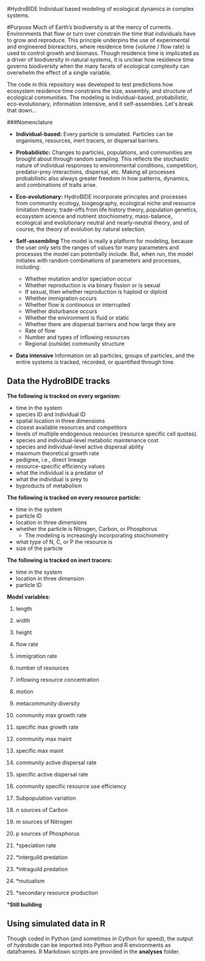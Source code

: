 #HydroBIDE
Individual based modeling of ecological dynamics in complex systems.

#Purpose
Much of Earth’s biodiversity is at the mercy of currents. Environments that flow or turn over constrain the time that individuals have to grow and reproduce. This principle underpins the use of experimental and engineered bioreactors, where residence time (volume / flow rate) is used to control growth and biomass. 
Though residence time is implicated as a driver of biodiversity in natural systems, it is unclear how residence time governs biodiversity when the many facets of ecological complexity can overwhelm the effect of a single variable. 

The code in this repository was developed to test predictions how ecosystem residence time constrains the size, assembly, and structure of ecological communities. The modeling is individual-based, probabilistic, eco-evolutionary, information intensive, and it self-assembles. Let's break that down...

###Nomenclature
* **Individual-based:** Every particle is simulated. Particles can be organisms, resources, inert tracers, or dispersal barriers.

* **Probabilistic:** Changes to particles, populations, and communities are brought about through random sampling. This reflects the stochastic nature of individual responses to environmental conditions, competition, predator-prey interactions, dispersal, etc. Making all processes probabilistic also always greater freedom in how patterns, dynamics, and combinations of traits arise.

* **Eco-evolutionary:** HydroBIDE incorporate principles and processes from community ecology, biogeography, ecological niche and resource limitation theory, trade-offs from life history theory, population genetics, ecosystem science and nutrient stoichiometry, mass-balance, ecological and evolutionary neutral and nearly-neutral theory, and of course, the theory of evolution by natural selection.

* **Self-assembling**
The model is really a platform for modeling, because the user only sets the ranges of values for many parameters and processes the model can potentially include. But, when run, the model initiates with random combinations of parameters and processes, including:
	* Whether mutation and/or speciation occur
	* Whether reproduction is via binary fission or is sexual
	* If sexual, then whether reproduction is haploid or diploid
	* Whether immigration occurs
	* Whether flow is continuous or interrupted
	* Whether disturbance occurs
	* Whether the environment is fluid or static
	* Whether there are dispersal barriers and how large they are
	* Rate of flow 
	* Number and types of inflowing resources
	* Regional (outside) community structure

* **Data intensive** 
Information on all particles, groups of particles, and the entire systems is tracked, recorded, or quantified through time.

## Data the HydroBIDE tracks
**The following is tracked on every organism:**

* time in the system
* species ID and individual ID
* spatial location in three dimensions
* closest available resources and competitors
* levels of multiple endogenous resources (resource specific cell quotas).
* species and individual-level metabolic maintenance cost
* species and individual-level active dispersal ability
* maximum theoretical growth rate
* pedigree, i.e., direct lineage 
* resource-specific efficiency values
* what the individual is a predator of
* what the individual is prey to
* byproducts of metabolism

**The following is tracked on every resource particle:**

* time in the system
* particle ID
* location in three dimensions
* whether the particle is Nitrogen, Carbon, or Phosphorus
	* 	The modeling is increasingly incorporating stoichiometry
* what type of N, C, or P the resource is
* size of the particle

**The following is tracked on inert tracers:**

* time in the system
* location in three dimension
* particle ID

**Model variables:**

1. length
2. width
3. height
4. flow rate
5. immigration rate
6. number of resources
7. inflowing resource concentration
8. motion
9. metacommunity diversity
10. community max growth rate
11. specific max growth rate
12. community max maint
13. specific max maint
14. community active dispersal rate
15. specific active dispersal rate
16. community specific resource use efficiency
17. Subpopulation variation
18. n sources of Carbon
19. m sources of Nitrogen
20. p sources of Phosphorus

21. *speciation rate
22. *interguild predation
23. *intraguild predation
24. *mutualism
25. *secondary resource production

***Still building**

## Using simulated data in R
Though coded in Python (and sometimes in Cython for speed), the output of hydrobide can be imported into Python and R environments as dataframes. R Markdown scripts are provided in the **analyses** folder.


